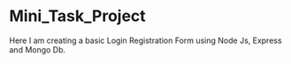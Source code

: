 # Mini_Task_Project
Here I am creating a basic Login Registration Form using Node Js, Express and Mongo Db.
